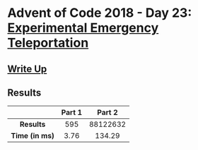 # Advent of Code 2018 - Day 23: [Experimental Emergency Teleportation](https://adventofcode.com/2018/day/23)

## [Write Up](https://codingap.github.io/advent-of-code/writeups/2018/day23)

## Results

|                  | **Part 1** | **Part 2** |
| :--------------: | :--------: | :--------: |
|   **Results**    | 595 | 88122632 |
| **Time (in ms)** | 3.76 | 134.29 |
